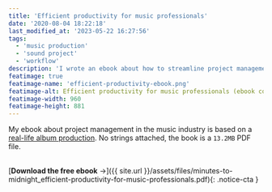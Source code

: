 ```yaml
---
title: 'Efficient productivity for music professionals'
date: '2020-08-04 18:22:18'
last_modified_at: '2023-05-22 16:27:56'
tags:
  - 'music production'
  - 'sound project'
  - 'workflow'
description: 'I wrote an ebook about how to streamline project management as a music professional. Available for free, no strings attached.'
featimage: true
featimage-name: 'efficient-productivity-ebook.png'
featimage-alt: Efficient productivity for music professionals (ebook cover)
featimage-width: 960
featimage-height: 881
---
```

My ebook about project management in the music industry is based on a [real-life album production](/blog/premonition-and-ruin/). No strings attached, the book is a `13.2MB` PDF file.<br><br>

[**Download the free ebook**&nbsp;&rarr;]({{ site.url }}/assets/files/minutes-to-midnight_efficient-productivity-for-music-professionals.pdf){: .notice-cta }
